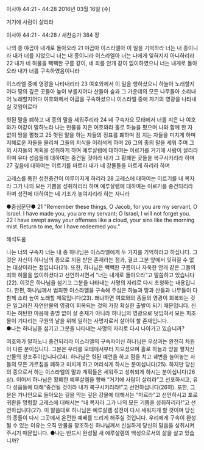 이사야 44:21 - 44:28 
2016년 03월 16일 (수)

거기에 사람이 살리라



이사야 44:21 - 44:28 / 새찬송가 384 장


나의 종 야곱아 내게로 돌아오라
21 야곱아 이스라엘아 이 일을 기억하라 너는 내 종이니라 내가 너를 지었으니 너는 내 종이니라 이스라엘아 너는 나에게 잊혀지지 아니하리라 22 내가 네 허물을 빽빽한 구름 같이, 네 죄를 안개 같이 없이하였으니 너는 내게로 돌아오라 내가 너를 구속하였음이니라

이스라엘 중에 영광을 나타내리라
23 여호와께서 이 일을 행하셨으니 하늘아 노래할지어다 땅의 깊은 곳들아 높이 부를지어다 산들아 숲과 그 가운데의 모든 나무들아 소리내어 노래할지어다 여호와께서 야곱을 구속하셨으니 이스라엘 중에 자기의 영광을 나타내실 것임이로다

헛된 말을 폐하고 내 종의 말을 세워주리라 
24 네 구속자요 모태에서 너를 지은 나 여호와가 이같이 말하노라 나는 만물을 지은 여호와라 홀로 하늘을 폈으며 나와 함께 한 자 없이 땅을 펼쳤고 25 헛된 말을 하는 자들의 징표를 폐하며 점 치는 자들을 미치게 하며 지혜로운 자들을 물리쳐 그들의 지식을 어리석게 하며 26 그의 종의 말을 세워 주며 그의 사자들의 계획을 성취하게 하며 예루살렘에 대하여는 이르기를 거기에 사람이 살리라 하며 유다 성읍들에 대하여는 중건될 것이라 내가 그 황폐한 곳들을 복구시키리라 하며 27 깊음에 대하여는 이르기를 마르라 내가 네 강물들을 마르게 하리라 하며

고레스를 통한 성전중건이 이루어지게 하리라 
28 고레스에 대하여는 이르기를 내 목자라 그가 나의 모든 기쁨을 성취하리라 하며 예루살렘에 대하여는 이르기를 중건되리라 하며 성전에 대하여는 네 기초가 놓여지리라 하는 자니라

●중심문단● 21 "Remember these things, O Jacob, for you are my servant, O Israel. I have made you, you are my servant; O Israel, I will not forget you. 22 I have swept away your offenses like a cloud, your sins like the morning mist. Return to me, for I have redeemed you."

해석도움





나는 너의 구속자 너는 내 종
하나님은 이스라엘에게 두 가지를 기억하라고 하십니다. 그것은 자신이 하나님의 종으로 지음 받은 존재라는 점과, 결코 그분 앞에서 잊혀질 수 없는 대상이라는 점입니다(21). 또한, 하나님은 빽빽한 구름이나 자욱한 안개 같은 그들의 죄와 허물을 없이하셨다고 선언하시면서  “너는 내게로 돌아오라”고 말씀하고 있습니다(22). 이것은 하나님을 섬기고 그분을 나타내는 사명의 자리로 다시 초청하는 내용입니다. 한편, 하나님께서 범죄한 이스라엘을 구속해 주심은 하늘과 땅과 산들과 나무들이 다함께 소리 높여 노래할 제목입니다(23). 왜냐하면 여호와의 종들의 영광이 회복되는 것은 일그러진 자연만물의 영광이 회복되는 것의 가장 확실한 출발이 되기 때문입니다. 신자는 허탄한 마음에 총명 없이 살 존재가 아니라 하나님의 영광으로 덧입혀서 모든 피조물이 기다리는 구원의 날을 위해 일하는 사명자로서 살아야 할 존재입니다.  
●나는 하나님을 섬기고 그분을 나타내는 사명의 자리로 다시 나아가고 있습니까?

여호와가 말하노니 중건되리라
이스라엘의 구속자이신 하나님은 우상과는 완전히 차원이 다른 분이십니다. 그분은 우리를 모태에서부터 지으셨으며 홀로 하늘과 땅을 펼치신 만물의 창조주이십니다(24). 하나님은 헛된 예언을 하고 점을 치고 궤변을 늘어놓는 자들의 모든 가르침을 폐하고 미치게 하고 어리석게 하시는 분이십니다(25). 하지만 당신의 종으로서 하는 이스라엘의 말과 계획들은 세워주고 성취되게 하시는 분이십니다(26상). 이어서 하나님은 황폐한 예루살렘을 향해 “거기에 사람이 살리라”고 선포하시고, 유다 성읍들에 대해“중건될 것이라 내가 복구시키리라!”고 선언하십니다(26하). 또한, 그분은 가나안으로 돌아오는 길을 막는 깊은 강물에 대해서는 “마르라”고 선언하시고 포로귀환을 명령할 고레스에 대해서는 “내 목자라 그가 나의 모든 기쁨을 성취하리라!”고 선언하십니다(27). 이 말씀대로 하나님은 예루살렘 성전이 다시 세워지게 할 것이며 당신의 종들이 다시 그곳에서 온전한 예배를 드리게 해주실 것입니다. 우리에게 구속이 완성될 수 있는 이유는 오직 만물을 창조하신 하나님께서 신실하게 당신의 말씀을 성취시켜주시기 때문입니다.
●나는 반드시 완성될 새 예루살렘의 백성으로서의 삶을 살고 있습니까?